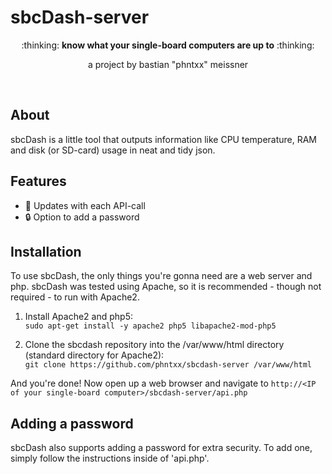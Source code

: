 # sbcDash-server

<div align="center">
  :thinking: <b>know what your single-board computers are up to</b> :thinking:

  a project by bastian "phntxx" meissner
</div>

<br>

## About

sbcDash is a little tool that outputs information like CPU temperature, RAM and disk (or SD-card) usage
in neat and tidy json.

## Features

- :arrows_counterclockwise: Updates with each API-call
- :lock: Option to add a password

## Installation

To use sbcDash, the only things you're gonna need are a web server and php.
sbcDash was tested using Apache, so it is recommended - though not required - to run with Apache2.

1. Install Apache2 and php5:   
`sudo apt-get install -y apache2 php5 libapache2-mod-php5`

2. Clone the sbcdash repository into the /var/www/html directory (standard directory for Apache2):   
`git clone https://github.com/phntxx/sbcdash-server /var/www/html`

And you're done! Now open up a web browser and navigate to
`http://<IP of your single-board computer>/sbcdash-server/api.php`

## Adding a password

sbcDash also supports adding a password for extra security. To add one, simply follow the instructions
inside of 'api.php'.
